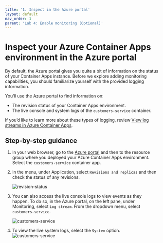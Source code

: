 ```yaml
---
title: '1. Inspect in the Azure portal'
layout: default
nav_order: 1
parent: 'Lab 4: Enable monitoring (Optional)'
---
```


# Inspect your Azure Container Apps environment in the Azure portal

By default, the Azure portal gives you quite a bit of information on the status of your Container Apps instance. Before we explore adding monitoring capabilities, you should familiarize yourself with the provided logging information.

You’ll use the Azure portal to find information on:

- The revision status of your Container Apps environment.
- The live console and system logs of the `customers-service` container.

If you’d like to learn more about these types of logging, review [View log streams in Azure Container Apps](https://learn.microsoft.com/azure/container-apps/log-streaming?tabs=bash).

## Step-by-step guidance

1. In your web browser, go to the [Azure portal](http://portal.azure.com/) and then to the resource group where you deployed your Azure Container Apps environment. Select the `customers-service` container app.
1. In the menu, under Application, select `Revisions and replicas` and then check the status of any revisions.

   ![revision-status](../../images/revision_status.png)

1. You can also access the live console logs to view events as they happen. To do so, in the Azure portal, on the left pane, under Monitoring, select `Log stream`. From the dropdown menu, select `customers-service`.

   ![customers-service](../../images/customers-service.png)

1. To view the live system logs, select the `System` option.
   ![customers-service](../../images/system-logs.png)

